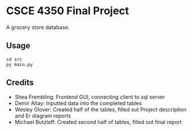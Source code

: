 ﻿# CSCE 4350 Final Project

A grocery store database.

## Usage

```
cd src
py main.py
```

## Credits
* Shea Frembling: Frontend GUI, connecting client to sql server
* Demir Altay: Inputted data into the completed tables
* Wesley Glover: Created half of the tables, filled out Project description and Er diagram reports
* Michael Butzlaff: Created second half of tables, filled out final report 

